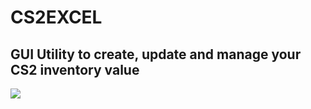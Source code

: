 <h1> CS2EXCEL </h1>
<h2>GUI Utility to create, update and manage your CS2 inventory value</h2>
<img src=".\assets\images\whatsapp_is_calling.ico"/>
